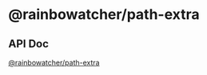 # @rainbowatcher/path-extra

## API Doc

[@rainbowatcher/path-extra](../../docs/path-extra/README.md)
